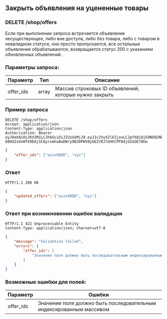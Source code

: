 ## Закрыть объявления на уцененные товары

### DELETE /shop/offers

Если при выполнении запроса встречается объявление несуществующее, либо вне доступа,
либо без товара, либо с товаром в невалидном статусе, оно просто пропускается,
все остальные объявления обрабатываются, возвращается статус 200 с указанием обновленных объявлений.

### Параметры запроса<a name="parameters"></a>:

|Параметр|Тип|Описание|
|---|---|---|
|offer_ids|array|Массив строковых ID объявлений, которые нужно закрыть|

### Пример запроса

```http
DELETE /shop/offers
Accept: application/json
Content-Type: application/json
Authorization: Bearer eyJ0eXAiOiJKV1MiLCJhbGciOiJIUzUxMiJ9.eyJ1c2VyX2lkIjoxLCJpYXQiOjE0NDQ2NDIxODMsInNjb3BlcyI6WyJ0ZXN0LnNjb3BlIl0sImV4cCI6MTQ0NTY0MjE4M30.7rZjdI5_ARGeufWF2ZaSP-88Hd2sUvWT49EAjSC6yrxmhu0wDWry9BJDPWV8yG6ZtRJlGHhCPPA4jGG1GE78Uw
```
```json
{
    "offer_ids": ["aszx98DD", "xyz"]
}
```

### Ответ

```http
HTTP/1.1 200 OK
```
```json
{
    "updated_offers": ["aszx98DD", "xyz"]
}
```

### Ответ при возникновении ошибок валидации

```http
HTTP/1.1 422 Unprocessable Entity
Content-Type: application/json; charset=utf-8
```
```json
{
    "message": "Validation failed",
    "errors": {
        "offer_ids": [
            "Значение поля должно быть последовательным индексированным массивом"
        ]
    }
}
```

### Возможные ошибки для полей<a name="errors"></a>:

|Параметр|Ошибки|
|---|---|
|offer_ids|Значение поля должно быть последовательным индексированным массивом|
